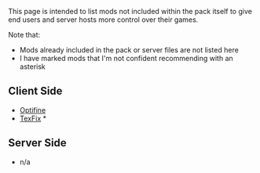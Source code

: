 This page is intended to list mods not included within the pack itself to give end users and server hosts more control over their games.

Note that:

- Mods already included in the pack or server files are not listed here
- I have marked mods that I'm not confident recommending with an asterisk

## Client Side

- [Optifine](https://optifine.net/)
- [TexFix](https://www.curseforge.com/minecraft/mc-mods/texfix) *

## Server Side

- n/a
